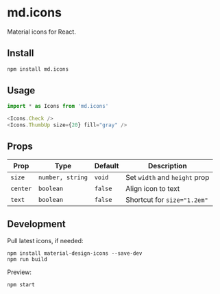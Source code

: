 # md.icons

Material icons for React.

## Install

```bash
npm install md.icons
```

## Usage

```js
import * as Icons from 'md.icons'

<Icons.Check />
<Icons.ThumbUp size={20} fill="gray" />
```

## Props

| Prop | Type | Default | Description |
|------|------|---------|-------------|
| `size` | `number, string` | `void` | Set `width` and `height` prop |
| `center` | `boolean` | `false` | Align icon to text |
| `text` | `boolean` | `false` | Shortcut for `size="1.2em"` |

## Development

Pull latest icons, if needed:

```
npm install material-design-icons --save-dev
npm run build
```

Preview:

```
npm start
```
